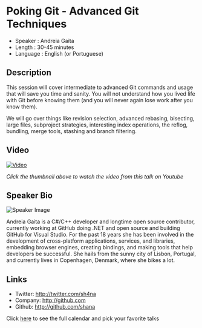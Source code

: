 Poking Git - Advanced Git Techniques
========================

* Speaker   : Andreia Gaita
* Length    : 30-45 minutes
* Language  : English (or Portuguese)

Description
-----------

This session will cover intermediate to advanced Git commands and usage that will save you time and sanity. You will not understand how you lived life with Git before knowing them (and you will never again lose work after you know them).

We will go over things like revision selection, advanced rebasing, bisecting, large files, subproject strategies, interesting index operations, the reflog, bundling, merge tools, stashing and branch filtering.

Video
-----

[![Video](https://img.youtube.com/vi/uV7R7HcgjZ4/maxresdefault.jpg)](https://www.youtube.com/watch?v=uV7R7HcgjZ4)

_Click the thumbnail above to watch the video from this talk on Youtube_

Speaker Bio
-----------

![Speaker Image](https://avatars2.githubusercontent.com/u/310137?v=3&s=400)

Andreia Gaita is a C#/C++ developer and longtime open source contributor, currently working at GitHub doing .NET and open source and building GitHub for Visual Studio. For the past 18 years she has been involved in the development of cross-platform applications, services, and libraries, embedding browser engines, creating bindings, and making tools that help developers be successful. She hails from the sunny city of Lisbon, Portugal, and currently lives in Copenhagen, Denmark, where she bikes a lot.

Links
-----

* Twitter: http://twitter.com/sh4na
* Company: http://github.com
* Github: http://github.com/shana

Click [here][1] to see the full calendar and pick your favorite talks

[1]: https://pixels.camp/schedule/
